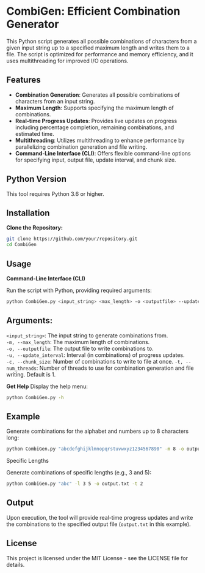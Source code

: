 # CombiGen: Efficient Combination Generator
This Python script generates all possible combinations of characters from a given input string up to a specified maximum length and writes them to a file. The script is optimized for performance and memory efficiency, and it uses multithreading for improved I/O operations.

## Features

- **Combination Generation**: Generates all possible combinations of characters from an input string.
- **Maximum Length**: Supports specifying the maximum length of combinations.
- **Real-time Progress Updates**: Provides live updates on progress including percentage completion, remaining combinations, and estimated time.
- **Multithreading**: Utilizes multithreading to enhance performance by parallelizing combination generation and file writing.
- **Command-Line Interface (CLI)**: Offers flexible command-line options for specifying input, output file, update interval, and chunk size.

## Python Version

This tool requires Python 3.6 or higher.

## Installation

**Clone the Repository:**

   ```bash
   git clone https://github.com/your/repository.git
   cd CombiGen
   ```
## Usage

**Command-Line Interface (CLI)**

Run the script with Python, providing required arguments:
```bash
python CombiGen.py <input_string> <max_length> -o <outputfile> --update_interval <update_interval> --chunk_size <chunk_size>
```
## Arguments:
`<input_string>`: The input string to generate combinations from. </br>
`-m, --max_length`: The maximum length of combinations.</br>
`-o, --outputfile`: The output file to write combinations to.</br>
`-u, --update_interval`: Interval (in combinations) of progress updates.</br>
`-c, --chunk_size`: Number of combinations to write to file at once.
`-t, --num_threads`: Number of threads to use for combination generation and file writing. Default is 1.

**Get Help**
Display the help menu:
```bash
python CombiGen.py -h
```
## Example
Generate combinations for the alphabet and numbers up to 8 characters long:
```bash
python CombiGen.py "abcdefghijklmnopqrstuvwxyz1234567890" -m 8 -o output.txt --update_interval 1000 --chunk_size 10000 -t 2
```
Specific Lengths

Generate combinations of specific lengths (e.g., 3 and 5):
```bash
python CombiGen.py "abc" -l 3 5 -o output.txt -t 2
```
## Output
Upon execution, the tool will provide real-time progress updates and write the combinations to the specified output file (`output.txt` in this example).

## License
This project is licensed under the MIT License - see the LICENSE file for details.
